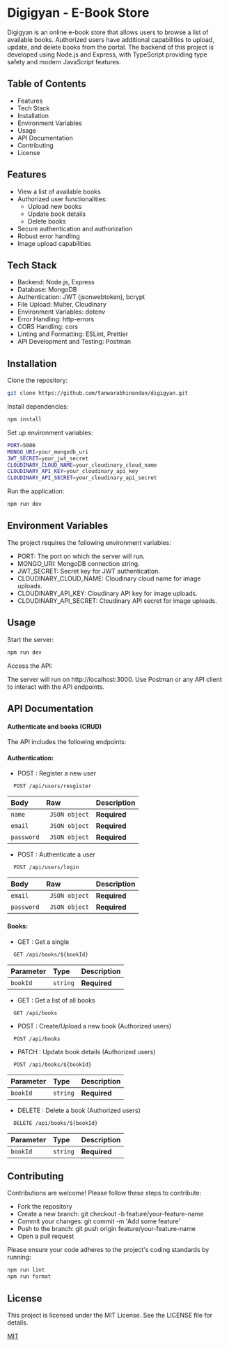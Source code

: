 
# Digigyan - E-Book Store

Digigyan is an online e-book store that allows users to browse a list of available books. Authorized users have additional capabilities to upload, update, and delete books from the portal. The backend of this project is developed using Node.js and Express, with TypeScript providing type safety and modern JavaScript features.




## Table of Contents

- Features
- Tech Stack
- Installation
- Environment Variables
- Usage
- API Documentation
- Contributing
- License

## Features

- View a list of available books
- Authorized user functionalities:
  - Upload new books
  - Update book details
  - Delete books
- Secure authentication and authorization
- Robust error handling
- Image upload capabilities

## Tech Stack

- Backend: Node.js, Express
- Database: MongoDB
- Authentication: JWT (jsonwebtoken), bcrypt
- File Upload: Multer, Cloudinary
- Environment Variables: dotenv
- Error Handling: http-errors
- CORS Handling: cors
- Linting and Formatting: ESLint, Prettier
- API Development and Testing: Postman


## Installation

Clone the repository:

```bash
git clone https://github.com/tanwarabhinandan/digigyan.git
```

Install dependencies:

```bash
npm install
```

Set up environment variables:

```bash
PORT=5000
MONGO_URI=your_mongodb_uri
JWT_SECRET=your_jwt_secret
CLOUDINARY_CLOUD_NAME=your_cloudinary_cloud_name
CLOUDINARY_API_KEY=your_cloudinary_api_key
CLOUDINARY_API_SECRET=your_cloudinary_api_secret
```

Run the application:

```bash
npm run dev
```

## Environment Variables

The project requires the following environment variables:

- PORT: The port on which the server will run.
- MONGO_URI: MongoDB connection string.
- JWT_SECRET: Secret key for JWT authentication.
- CLOUDINARY_CLOUD_NAME: Cloudinary cloud name for image uploads.
- CLOUDINARY_API_KEY: Cloudinary API key for image uploads.
- CLOUDINARY_API_SECRET: Cloudinary API secret for image uploads.

## Usage

Start the server:

```bash
npm run dev
```

Access the API:

The server will run on http://localhost:3000. Use Postman or any API client to interact with the API endpoints.


## API Documentation

#### Authenticate and books (CRUD)

The API includes the following endpoints:

#### Authentication:

  - POST : Register a new user

```http
  POST /api/users/resgister
```

| Body | Raw     | Description                |
| :-------- | :------- | :------------------------- |
| `name` | ` JSON object` | **Required** |
| `email` | ` JSON object` | **Required** |
| `password` | ` JSON object` | **Required** |


  - POST : Authenticate a user

```http
  POST /api/users/login
```
| Body | Raw     | Description                |
| :-------- | :------- | :------------------------- |
| `email` | ` JSON object` | **Required** |
| `password` | ` JSON object` | **Required** |


#### Books:

- GET : Get a single

```http
  GET /api/books/${bookId}
```

| Parameter | Type     | Description                |
| :-------- | :------- | :------------------------- |
| `bookId` | `string` | **Required** |

- GET : Get a list of all books

```http
  GET /api/books
```

- POST : Create/Upload a new book (Authorized users)

```http
  POST /api/books
```

- PATCH : Update book details (Authorized users)

```http
  POST /api/books/${bookId}
```

| Parameter | Type     | Description                |
| :-------- | :------- | :------------------------- |
| `bookId` | `string` | **Required** |

- DELETE : Delete a book (Authorized users)

```http
  DELETE /api/books/${bookId}
```

| Parameter | Type     | Description                |
| :-------- | :------- | :------------------------- |
| `bookId` | `string` | **Required** |


## Contributing

Contributions are welcome! Please follow these steps to contribute:

- Fork the repository
- Create a new branch: git checkout -b feature/your-feature-name
- Commit your changes: git commit -m 'Add some feature'
- Push to the branch: git push origin feature/your-feature-name
- Open a pull request

Please ensure your code adheres to the project's coding standards by running:

```bash
npm run lint
npm run format
```




## License

This project is licensed under the MIT License. See the LICENSE file for details.

[MIT](https://choosealicense.com/licenses/mit/)

